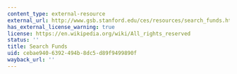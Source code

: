 ```yaml
---
content_type: external-resource
external_url: http://www.gsb.stanford.edu/ces/resources/search_funds.html
has_external_license_warning: true
license: https://en.wikipedia.org/wiki/All_rights_reserved
status: ''
title: Search Funds
uid: cebae940-6392-494b-8dc5-d89f9499890f
wayback_url: ''
---
```

